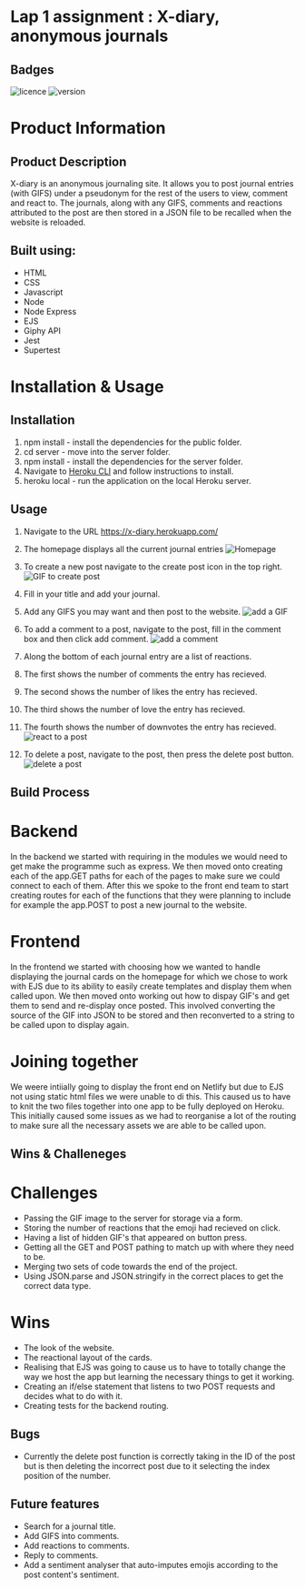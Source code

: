 # Lap 1 assignment : X-diary, anonymous journals

## Badges

![licence](https://img.shields.io/github/license/Mike-Mercieca/lap-1-project-front-end) ![version](https://img.shields.io/github/package-json/v/Mike-Mercieca/lap-1-project-front-end/master)

# Product Information

## Product Description
X-diary is an anonymous journaling site. It allows you to post journal entries (with GIFS) under a pseudonym for the rest of the users to view, comment and react to. The journals, along with any GIFS, comments and reactions attributed to the post are then stored in a JSON file to be recalled when the website is reloaded. 

## Built using:

* HTML
* CSS
* Javascript
* Node
* Node Express
* EJS
* Giphy API
* Jest 
* Supertest

# Installation & Usage

## Installation

1. npm install - install the dependencies for the public folder.
2. cd server - move into the server folder.
3. npm install - install the dependencies for the server folder.
4. Navigate to [Heroku CLI](https://devcenter.heroku.com/articles/heroku-cli) and follow instructions to install.
5. heroku local - run the application on the local Heroku server.

## Usage

1. Navigate to the URL https://x-diary.herokuapp.com/
2. The homepage displays all the current journal entries
    ![Homepage](/READMEAssets/Homepage.jpg)

3. To create a new post navigate to the create post icon in the top right.
    ![GIF to create post](/READMEAssets/createpost.gif)

4. Fill in your title and add your journal.
5. Add any GIFS you may want and then post to the website.
    ![add a GIF](/READMEAssets/addGIF.gif)

6. To add a comment to a post, navigate to the post, fill in the comment box and then click add comment.
    ![add a comment](/READMEAssets/addacomment.gif)

7. Along the bottom of each journal entry are a list of reactions.
1. The first shows the number of comments the entry has recieved.
2. The second shows the number of likes the entry has recieved.
3. The third shows the number of love the entry has recieved.
4. The fourth shows the number of downvotes the entry has recieved.
    ![react to a post](/READMEAssets/react.gif)

8. To delete a post, navigate to the post, then press the delete post button.
    ![delete a post](/READMEAssets/delete.gif)



## Build Process

# Backend

In the backend we started with requiring in the modules we would need to get make the programme such as express. We then moved onto creating each of the app.GET paths for each of the pages to make sure we could connect to each of them. After this we spoke to the front end team to start creating routes for each of the functions that they were planning to include for example the app.POST to post a new journal to the website.

# Frontend

In the frontend we started with choosing how we wanted to handle displaying the journal cards on the homepage for which we chose to work with EJS due to its ability to easily create templates and display them when called upon. We then moved onto working out how to dispay GIF's and get them to send and re-display once posted. This involved converting the source of the GIF into JSON to be stored and then reconverted to a string to be called upon to display again. 

# Joining together

We weere intiially going to display the front end on Netlify but due to EJS not using static html files we were unable to di this. This caused us to have to knit the two files together into one app to be fully deployed on Heroku. This initially caused some issues as we had to reorganise a lot of the routing to make sure all the necessary assets we are able to be called upon.



## Wins & Challeneges

# Challenges

* Passing the GIF image to the server for storage via a form.
* Storing the number of reactions that the emoji had recieved on click.
* Having a list of hidden GIF's that appeared on button press.
* Getting all the GET and POST pathing to match up with where they need to be.
* Merging two sets of code towards the end of the project.
* Using JSON.parse and JSON.stringify in the correct places to get the correct data type.


# Wins

* The look of the website.
* The reactional layout of the cards.
* Realising that EJS was going to cause us to have to totally change the way we host the app but learning the necessary things to get it working.
* Creating an if/else statement that listens to two POST requests and decides what to do with it.
* Creating tests for the backend routing.

## Bugs

* Currently the delete post function is correctly taking in the ID of the post but is then deleting the incorrect post due to it selecting the index position of the number. 

## Future features

* Search for a journal title.
* Add GIFS into comments.
* Add reactions to comments.
* Reply to comments.
* Add a sentiment analyser that auto-imputes emojis according to the post content's sentiment.
